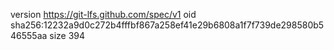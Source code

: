 version https://git-lfs.github.com/spec/v1
oid sha256:12232a9d0c272b4fffbf867a258ef41e29b6808a1f7f739de298580b546555aa
size 394

